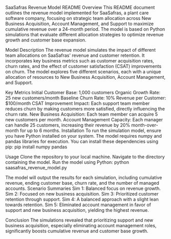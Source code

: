 SaaSafras Revenue Model README
Overview
This README document outlines the revenue model implemented for SaaSafras, a plant care software company, focusing on strategic team allocation across New Business Acquisition, Account Management, and Support to maximize cumulative revenue over a 24-month period. The model is based on Python simulations that evaluate different allocation strategies to optimize revenue growth and customer base expansion.

Model Description
The revenue model simulates the impact of different team allocations on SaaSafras' revenue and customer retention. It incorporates key business metrics such as customer acquisition rates, churn rates, and the effect of customer satisfaction (CSAT) improvements on churn. The model explores five different scenarios, each with a unique allocation of resources to New Business Acquisition, Account Management, and Support.

Key Metrics
Initial Customer Base: 1,000 customers
Organic Growth Rate: 25 new customers/month
Baseline Churn Rate: 10%
Revenue per Customer: $100/month
CSAT Improvement Impact: Each support team member reduces churn by making customers more satisfied, directly influencing the churn rate.
New Business Acquisition: Each team member can acquire 5 new customers per month.
Account Management Capacity: Each manager can handle 25 customers, increasing their revenue by 20% month-over-month for up to 6 months.
Installation
To run the simulation model, ensure you have Python installed on your system. The model requires numpy and pandas libraries for execution. You can install these dependencies using pip: pip install numpy pandas

Usage
Clone the repository to your local machine.
Navigate to the directory containing the model.
Run the model using Python: python saasafras_revenue_model.py

The model will output the results for each simulation, including cumulative revenue, ending customer base, churn rate, and the number of managed accounts.
Scenario Summaries
Sim 1: Balanced focus on revenue growth.
Sim 2: Focused on new business acquisition.
Sim 3: Prioritized customer retention through support.
Sim 4: A balanced approach with a slight lean towards retention.
Sim 5: Eliminated account management in favor of support and new business acquisition, yielding the highest revenue.

Conclusion
The simulations revealed that prioritizing support and new business acquisition, especially eliminating account management roles, significantly boosts cumulative revenue and customer base growth.
